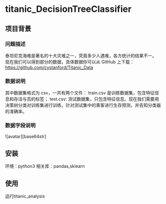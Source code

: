 # titanic_DecisionTreeClassifier
## 项目背景
### 问题描述
泰坦尼克海难是著名的十大灾难之一，究竟多少人遇难，各方统计的结果不一。
现在我们可以得到部分的数据，具体数据你可以从 GitHub 上下载：https://github.com/cystanford/Titanic_Data
### 数据说明
  其中数据集格式为 csv，一共有两个文件：
  train.csv 是训练数据集，包含特征信息和存活与否的标签；
  test.csv: 测试数据集，只包含特征信息。现在我们需要用决策树分类对训练集进行训练，针对测试集中的乘客进行生存预测，并告知分类器的准确率。
### 数据字段说明
![avatar][base64str]

## 安装
环境：python3
相关库：pandas,sklearn
## 使用
运行titanic_analysis


